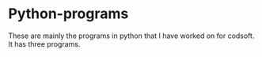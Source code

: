 # Python-programs
These are mainly the programs in python that I have worked on for codsoft. It has three programs.

